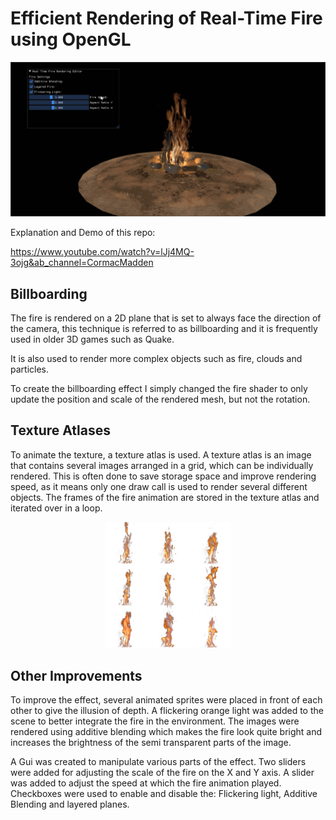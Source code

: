 # Efficient Rendering of Real-Time Fire using OpenGL
[![](Demonstration%20Material/fire.gif)](https://www.youtube.com/watch?v=lJj4MQ-3ojg&ab_channel=CormacMadden)

Explanation and Demo of this repo:

https://www.youtube.com/watch?v=lJj4MQ-3ojg&ab_channel=CormacMadden

## Billboarding
The fire is rendered on a 2D plane that is set to always face the direction of the camera, this technique is referred to as billboarding and it is frequently used in older 3D games such as Quake.

It is also used to render more complex objects such as fire, clouds and particles.

To create the billboarding effect I simply changed the fire shader to only update the position and scale of the rendered mesh, but not the rotation.

## Texture Atlases
To animate the texture, a texture atlas is used. A texture atlas is an image that contains several images arranged in a grid, which can be individually rendered.
This is often done to save storage space and improve rendering speed, as it means only one draw call is used to render several different objects.
The frames of the fire animation are stored in the texture atlas and iterated over in a loop.

<p align="center">
<img src="Textures/FireTextureAtlas.png" alt="Crossover Points" width = "40%" height="50%"></img>
</p>

## Other Improvements

To improve the effect, several animated sprites were placed in front of each other to give the illusion of depth.
A flickering orange light was added to the scene to better integrate the fire in the environment.
The images were rendered using additive blending which makes the fire look quite bright and increases the brightness of the semi transparent parts of the image.

A Gui was created to manipulate various parts of the effect.
Two sliders were added for adjusting the scale of the fire on the X and Y axis.
A slider was added to adjust the speed at which the fire animation played.
Checkboxes were used to enable and disable the: Flickering light, Additive Blending and layered planes.
